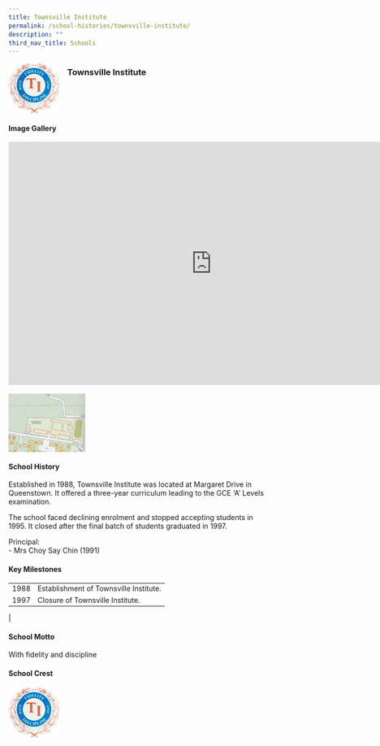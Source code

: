 ```yaml
---
title: Townsville Institute
permalink: /school-histories/townsville-institute/
description: ""
third_nav_title: Schools
---
```

<img align="left" style="width:20%;margin-right:15px;" src="/images/townsvilleinstitute1.jpg">

### **Townsville Institute**

<br clear="left">

#### **Image Gallery**
<iframe src="https://docs.google.com/presentation/d/e/2PACX-1vSN7XCAaM5KS9HKrFYbJMIDPMXnwr_lbnhc-TyGpjYvQVp7KVWbXINWOJ7Sne10WuMxiU9wJhzdIPjR/embed?start=false&amp;loop=true&amp;delayms=5000" frameborder="0" width="800" height="479" allowfullscreen="true"></iframe>

<p><a href="https://staging.d1yxymztqoj7qn.amplifyapp.com/images/townsvilleinstitute2.jpg">  
<img align="left" style="width:30%;margin-right:15px;" src="/images/townsvilleinstitute2.jpg">
</a></p>

<br clear="left">

#### **School History**
Established in 1988, Townsville Institute was located at Margaret Drive in Queenstown. It offered a three-year curriculum leading to the GCE ‘A’ Levels examination.

The school faced declining enrolment and stopped accepting students in 1995. It closed after the final batch of students graduated in 1997.

Principal:<br>
\- Mrs Choy Say Chin (1991)

#### **Key Milestones**

|  |  |
|:---:|---|
| 1988 | Establishment of Townsville Institute. |
| 1997 | Closure of Townsville Institute. |
|

#### **School Motto**
With fidelity and discipline

#### **School Crest**
<img align="left" style="width:20%;margin-right:15px;" src="/images/townsvilleinstitute1.jpg">


<br clear="left">

